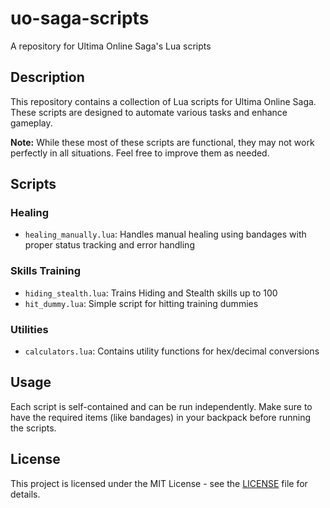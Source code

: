 # uo-saga-scripts
A repository for Ultima Online Saga's Lua scripts
## Description
This repository contains a collection of Lua scripts for Ultima Online Saga. These scripts are designed to automate various tasks and enhance gameplay.

**Note:** While these most of these scripts are functional, they may not work perfectly in all situations. Feel free to improve them as needed.

## Scripts

### Healing
- `healing_manually.lua`: Handles manual healing using bandages with proper status tracking and error handling

### Skills Training
- `hiding_stealth.lua`: Trains Hiding and Stealth skills up to 100
- `hit_dummy.lua`: Simple script for hitting training dummies

### Utilities
- `calculators.lua`: Contains utility functions for hex/decimal conversions

## Usage
Each script is self-contained and can be run independently. Make sure to have the required items (like bandages) in your backpack before running the scripts.

## License
This project is licensed under the MIT License - see the [LICENSE](LICENSE) file for details.

